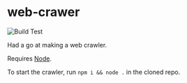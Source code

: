 # web-crawer
![Build Test](/../../workflows/Build%20Test/badge.svg)

Had a go at making a web crawler.

Requires [Node](https://nodejs.org/en/).

To start the crawler, run `npm i && node .` in the cloned repo.
